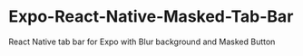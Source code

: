# Expo-React-Native-Masked-Tab-Bar
React Native tab bar for Expo with Blur background and Masked Button
